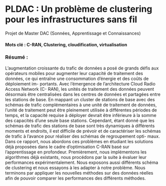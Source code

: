 # PLDAC : Un problème de clustering pour les infrastructures sans fil
Projet de Master DAC (Sonnées, Apprentissage et Connaissances)
#### Mots clé : C-RAN, Clustering, cloudification, virtualisation
### Résumé :
L’augmentation croissante du trafic de données a posé de grands défis aux
opérateurs mobiles pour augmenter leur capacité de traitement des données,
ce qui entraı̂ne une consommation d’énergie et des coûts de déploiement im-
portants. Avec l’émergence de l’architecture Cloud Radio Access Network (C-
RAN), les unités de traitement des données peuvent désormais être centralisées
dans les centres de données et partagées entre les stations de base. En mappant
un cluster de stations de base avec des schémas de trafic complémentaires à
une unité de traitement de données, l’unité de traitement peut être pleinement
utilisée à différentes périodes de temps, et la capacité requise à déployer devrait
être inférieure à la somme des capacités d’une seule base stations. Cependant,
étant donné que les schémas de trafic des stations de base sont très dynamiques
à différents moments et endroits, il est difficile de prévoir et de caractériser les
schémas de trafic à l’avance pour réaliser des schémas de regroupement opti-
maux. Dans ce rapport, nous abordons ces problèmes en étudiant les solutions
déjà proposées dans le cadre d’optimisation C-RAN basé sur l’apprentissage en
profondeur. Premièrement, nous implémentons les algorithmes déjà existants,
nous procédons par la suite à évaluer leur performances expérimentalement.
Nous exposons aussi différents schéma de clustering et nous essayons à les
adapter à notre problème. Nous terminons par appliquer les nouvelles méthodes
sur des données réelles afin de pouvoir comparer les performances des différents
méthodes.

